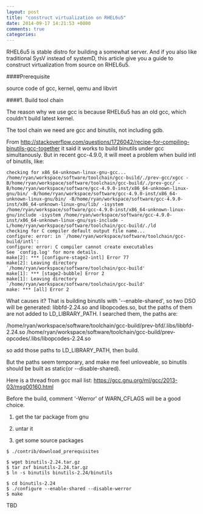 ```yaml
---
layout: post
title: "construct virtualization on RHEL6u5"
date: 2014-09-17 14:21:53 +0800
comments: true
categories: 
---
```


RHEL6u5 is stable distro for building a somewhat server. And if you also
like traditional SysV instead of systemD, this article give you a guide
to construct virtualization from source on RHEL6u5.

####Prerequisite

source code of gcc, kernel, qemu and libvirt

####1. Build tool chain

The reason why we use gcc is because RHEL6u5 has an old gcc, which couldn't
build latest kernel.

The tool chain we need are gcc and binutils, not including gdb.

From http://stackoverflow.com/questions/1726042/recipe-for-compiling-binutils-gcc-together
it said it works to build binutils under gcc simultanously.
But in recent gcc-4.9.0, it will meet a problem when build intl of binutils, like:
```
checking for x86_64-unknown-linux-gnu-gcc... /home/ryan/workspace/software/toolchain/gcc-build/./prev-gcc/xgcc -B/home/ryan/workspace/software/toolchain/gcc-build/./prev-gcc/ -B/home/ryan/workspace/software/gcc-4.9.0-inst/x86_64-unknown-linux-gnu/bin/ -B/home/ryan/workspace/software/gcc-4.9.0-inst/x86_64-unknown-linux-gnu/bin/ -B/home/ryan/workspace/software/gcc-4.9.0-inst/x86_64-unknown-linux-gnu/lib/ -isystem /home/ryan/workspace/software/gcc-4.9.0-inst/x86_64-unknown-linux-gnu/include -isystem /home/ryan/workspace/software/gcc-4.9.0-inst/x86_64-unknown-linux-gnu/sys-include -L/home/ryan/workspace/software/toolchain/gcc-build/./ld 
checking for C compiler default output file name... 
configure: error: in `/home/ryan/workspace/software/toolchain/gcc-build/intl':
configure: error: C compiler cannot create executables
See `config.log' for more details.
make[2]: *** [configure-stage2-intl] Error 77
make[2]: Leaving directory `/home/ryan/workspace/software/toolchain/gcc-build'
make[1]: *** [stage2-bubble] Error 2
make[1]: Leaving directory `/home/ryan/workspace/software/toolchain/gcc-build'
make: *** [all] Error 2
```
What causes it? That is building binutils with '--enable-shared', so two DSO
will be generated: libbfd-2.24.so and libopcodes.so,
but the paths of them are not added to LD_LIBRARY_PATH.
I searched them, the paths are:

/home/ryan/workspace/software/toolchain/gcc-build/prev-bfd/.libs/libbfd-2.24.so
/home/ryan/workspace/software/toolchain/gcc-build/prev-opcodes/.libs/libopcodes-2.24.so

so add those paths to LD_LIBRARY_PATH, then build.

But the paths seem temporary, and make me feel unloveable, so binutils should be built
as static(or --disable-shared).

Here is a thread from gcc mail list: https://gcc.gnu.org/ml/gcc/2013-03/msg00160.html

Before the build, comment '-Werror' of WARN_CFLAGS will be a good choice.

1. get the tar package from gnu

2. untar it

3. get some source packages
```
$ ./contrib/download_prerequisites

$ wget binutils-2.24.tar.gz
$ tar zxf binutils-2.24.tar.gz
$ ln -s binutils binutils-2.24/binutils

$ cd binutils-2.24
$ ./configure --enable-shared --disable-werror
$ make
```

TBD
